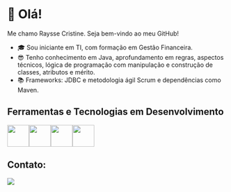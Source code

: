 # 👋 Olá!
Me chamo Raysse Cristine.
Seja bem-vindo ao meu GitHub!

- :mortar_board: Sou iniciante em TI, com formação em Gestão Financeira.
- :sunglasses: Tenho conhecimento em Java, aprofundamento em regras, aspectos técnicos, lógica de programação com manipulação e construção de classes, atributos e mérito.
- :books: Frameworks: JDBC e metodologia ágil Scrum e dependências como Maven.

## Ferramentas e Tecnologias em Desenvolvimento

<img loading="lazy" src="https://cdn.jsdelivr.net/gh/devicons/devicon/icons/java/java-original.svg" width="50" height="50"/><img loading="lazy" src="https://cdn.jsdelivr.net/gh/devicons/devicon/icons/mysql/mysql-plain.svg" width="50" height="50" /><img loading="lazy" src="https://cdn.jsdelivr.net/gh/devicons/devicon/icons/mongodb/mongodb-plain.svg" width="50" height="50"/><img loading="lazy" src="https://cdn.jsdelivr.net/gh/devicons/devicon/icons/spring/spring-original.svg" width="50" height="50" />




## Contato:
<a href="https://www.linkedin.com/in/raysse-cristine-salvino-teixeira-b1b707244/" target="_blank"><img loading="lazy" src="https://img.shields.io/badge/-LinkedIn-%230077B5?style=for-the-badge&logo=linkedin&logoColor=white" target="_blank"></a>   
</div>




